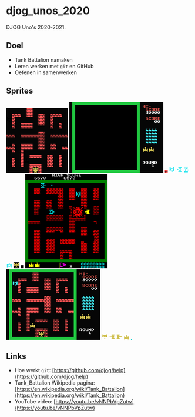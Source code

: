 # djog_unos_2020

DJOG Uno's 2020-2021.

## Doel

 * Tank Battalion namaken
 * Leren werken met `git` en GitHub
 * Oefenen in samenwerken

## Sprites

![](data/Arena.png)
![](data/Background.png)
![](data/Bricks.png)
![](data/EnemyDown.png)
![](data/EnemyLeft.png)
![](data/EnemyRight.png)
![](data/EnemyUp.png)
![](data/Flag.png)
![](data/NoBricks.png)
![](data/Original2.png)
![](data/Original.png)
![](data/PlayerDown.png)
![](data/PlayerLeft.png)
![](data/PlayerRight.png)
![](data/PlayerUp.png)
![](data/Shell.png)

## Links

 * Hoe werkt `git`: [https://github.com/djog/help](https://github.com/djog/help)
 * Tank_Battalion Wikipedia pagina: [https://en.wikipedia.org/wiki/Tank_Battalion](https://en.wikipedia.org/wiki/Tank_Battalion)
 * YouTube video: [https://youtu.be/vNNPbVpZutw](https://youtu.be/vNNPbVpZutw)

